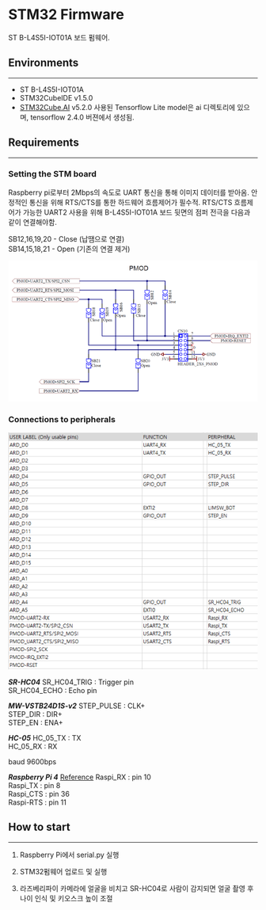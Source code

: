 # STM32 Firmware
ST B-L4S5I-IOT01A 보드 펌웨어. 

## Environments
---
- ST B-L4S5I-IOT01A
- STM32CubeIDE v1.5.0
- [STM32Cube.AI][x-cube-ai-ref] v5.2.0
사용된 Tensorflow Lite model은 ai 디렉토리에 있으며, tensorflow 2.4.0 버젼에서 생성됨.

## Requirements
---
### Setting the STM board
Raspberry pi로부터 2Mbps의 속도로 UART 통신을 통해 이미지 데이터를 받아옴. 안정적인 통신을 위해 RTS/CTS를 통한 하드웨어 흐름제어가 필수적. RTS/CTS 흐름제어가 가능한 UART2 사용을 위해 B-L4S5I-IOT01A 보드 뒷면의 점퍼 전극을 다음과 같이 연결해야함.

SB12,16,19,20 - Close (납땜으로 연결)  
SB14,15,18,21 - Open (기존의 연결 제거)

![pmod](./figs/pmod.png)

### Connections to peripherals
![pinmap](./figs/pinmap.png)

***SR-HC04***
SR_HC04_TRIG : Trigger pin  
SR_HC04_ECHO : Echo pin

***MW-VSTB24D1S-v2***
STEP_PULSE : CLK+  
STEP_DIR : DIR+  
STEP_EN : ENA+  

***HC-05***
HC_05_TX : TX  
HC_05_RX : RX

baud 9600bps

***Raspberry Pi 4***
[Reference][rpi-rts-cts] 
Raspi_RX : pin 10  
Raspi_TX : pin 8  
Raspi_CTS : pin 36  
Raspi-RTS : pin 11  


## How to start
---
1) Raspberry Pi에서 serial.py 실행
2) STM32펌웨어 업로드 및 실행
3) 라즈베리파이 카메라에 얼굴을 비치고 SR-HC04로 사람이 감지되면 얼굴 촬영 후 나이 인식 및 키오스크 높이 조절

   [x-cube-ai-ref]: <https://www.st.com/resource/en/user_manual/dm00570145-getting-started-with-xcubeai-expansion-package-for-artificial-intelligence-ai-stmicroelectronics.pdf>
   [rpi-rts-cts]: <https://ethertubes.com/wp-content/uploads/uart_raspberry_pi_3_pinout.png>
